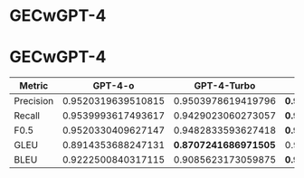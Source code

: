 # GECwGPT-4


# GECwGPT-4
| Metric     | GPT-4-o  | GPT-4-Turbo | ChatGPT  | Gemini Advanced | BART     | T5-Base  | FLAN-T5  |
|------------|----------|-------------|----------|-----------------|----------|----------|----------|
| Precision  | 0.9520319639510815 | 0.9503978619419796 | **0.9617225690975691** | 0.8859536435786437 | 0.8165385705196077 | 0.9243643439893439 | 0.8836212923213695 |
| Recall     | 0.9539993617493617 | 0.9429023060273057 | **0.9591707875457876** | 0.8857327394827393 | 0.8212946873388048 | 0.9293973942723942 | 0.8959146686646687 |
| F0.5       | 0.9520330409627147 | 0.9482833593627418 | **0.9609330186883217** | 0.8854109856036699 | 0.8162856037123605 | 0.9249682227253463 | 0.8853746361779183 |
| GLEU       | 0.8914353688247131 | **0.8707241686971505** | 0.9056275270591152 | 0.8073919770154471 | 0.6371051916148818 | 0.819951591440681  | 0.7738774754559438 |
| BLEU       | 0.9222500840317115 | 0.9085623173059875 | **0.9338161545917484** | 0.8492470626072923 | 0.7262575252442839 | 0.8790120232187739 | 0.8309665211624712 |

